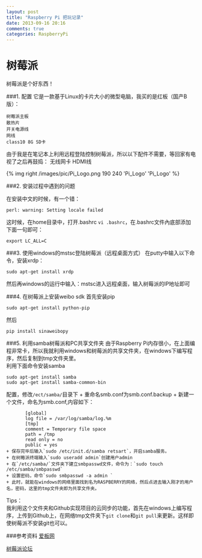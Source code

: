 ```yaml
---
layout: post
title: "Raspberry Pi 把玩记录"
date: 2013-09-16 20:16
comments: true
categories: RaspberryPi
---
```


树莓派
=============================
树莓派是个好东西！

###1. 配置
它是一款基于Linux的卡片大小的微型电脑，我买的是红板（国产B版）： 

    树莓派主板
    散热片
    开关电源线
    网线 
    class10 8G SD卡

由于我是在笔记本上利用远程登陆控制树莓派，所以以下配件不需要，等回家有电视了之后再鼓捣：
    无线网卡
    HDMI线 

<!--more-->
{% img right /images/pic/Pi_Logo.png 190 240 'Pi_Logo' 'Pi_Logo' %}

###2. 安装过程中遇到的问题

在安装中文的时候，有一个错：
    
    perl: warning: Setting locale failed
这时候，在home目录中，打开.bashrc `vi .bashrc`，在.bashrc文件內底部添加下面一句即可：


    
    export LC_ALL=C

###3. 使用windows的mstsc登陆树莓派（远程桌面方式）
在putty中输入以下命令，安装xrdp：

    sudo apt-get install xrdp

然后再windows的运行中输入：mstsc进入远程桌面，输入树莓派的IP地址即可


###4. 在树莓派上安装weibo sdk
首先安装pip

    sudo apt-get install python-pip
然后

    pip install sinaweibopy
    
###5. 利用samba树莓派和PC共享文件夹
由于Raspberry Pi内存很小，在上面编程非常卡，所以我就利用windows和树莓派的共享文件夹，在windows下编写程序，然后复制到tmp文件夹里。   
利用下面命令安装samba

    sudo apt-get install samba
    sudo apt-get install samba-common-bin
配置，修改`/ect/samba/`目录下
    + 重命名smb.conf为smb.conf.backup
    + 新建一个文件，命名为smb.conf,内容如下：
    
           [global]
           log file = /var/log/samba/log.%m
           [tmp]
           comment = Temporary file space
           path = /tmp
           read only = no
           public = yes
    + 保存完毕后输入`sudo /etc/init.d/samba retsart`，开启samba服务。
    + 在树莓派终端输入`sudo useradd admin`创建用户admin
    + 在`/etc/samba/`文件夹下建立smbpasswd文件，命令为：`sudo touch /etc/samba/smbpasswd`
    + 设置密码，命令`sudo smbpasswd -a admin `
    + 此时，就能在windows的网络里面找到名为RASPBERRY的网络，然后点进去输入刚才的用户名，密码，这里的tmp文件夹即为共享文件夹。   

Tips：   
我利用这个文件夹和Github实现项目的云同步的功能，首先在windows上编写程序，上传到Github上，在网络tmp文件夹下`git clone`和`git pull`来更新。这样即使树莓派不安装git也可以。
   

###参考资料
[爱板网](http://www.eeboard.com/bbs/thread-5473-1-1.html)   

[树莓派论坛](http://www.shumeipai.net)

    
